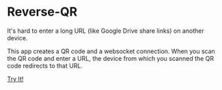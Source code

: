 # Reverse-QR

It's hard to enter a long URL (like Google Drive share links) on another device.

This app creates a QR code and a websocket connection. When you scan the QR code and enter a URL, the device from which you scanned the QR code redirects to that URL.

[Try It!](https://qr.ulassekerci.com)
